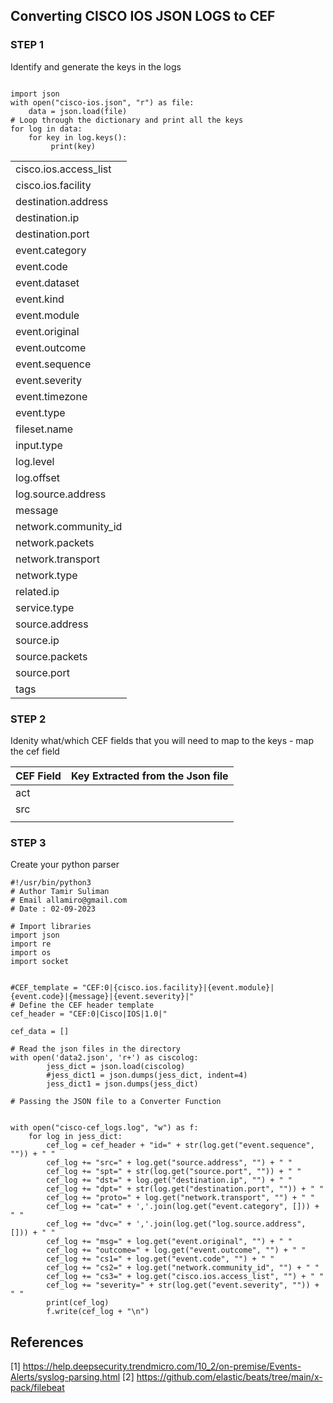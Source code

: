 
## Converting CISCO IOS JSON LOGS to CEF

### STEP 1 
Identify and generate the keys in the logs 


```

import json
with open("cisco-ios.json", "r") as file:
    data = json.load(file)
# Loop through the dictionary and print all the keys
for log in data:
    for key in log.keys():
         print(key) 

```


|     |
|----|
|cisco.ios.access_list|
|cisco.ios.facility|
|destination.address|
|destination.ip|
|destination.port|
|event.category|
|event.code|
|event.dataset|
|event.kind|
|event.module|
|event.original|
|event.outcome|
|event.sequence|
|event.severity|
|event.timezone|
|event.type|
|fileset.name|
|input.type|
|log.level|
|log.offset|
|log.source.address|
|message|
|network.community_id|
|network.packets|
|network.transport|
|network.type|
|related.ip|
|service.type|
|source.address|
|source.ip|
|source.packets|
|source.port|
|tags|


### STEP 2 

Idenity what/which CEF fields that you will need to map  to the keys - map the cef field

| CEF Field| Key Extracted from the Json file   |
|----------|------------------------------------|
|  act        |                                    |
|    src      |                                    |
|          |                                    |





### STEP 3

Create your python parser 


```
#!/usr/bin/python3
# Author Tamir Suliman
# Email allamiro@gmail.com
# Date : 02-09-2023

# Import libraries 
import json
import re 
import os 
import socket 


#CEF_template = "CEF:0|{cisco.ios.facility}|{event.module}|{event.code}|{message}|{event.severity}|"
# Define the CEF header template
cef_header = "CEF:0|Cisco|IOS|1.0|"

cef_data = []

# Read the json files in the directory 
with open('data2.json', 'r+') as ciscolog:
        jess_dict = json.load(ciscolog)
        #jess_dict1 = json.dumps(jess_dict, indent=4)
        jess_dict1 = json.dumps(jess_dict)

# Passing the JSON file to a Converter Function


with open("cisco-cef_logs.log", "w") as f:
    for log in jess_dict:
        cef_log = cef_header + "id=" + str(log.get("event.sequence", "")) + " "
        cef_log += "src=" + log.get("source.address", "") + " "
        cef_log += "spt=" + str(log.get("source.port", "")) + " "
        cef_log += "dst=" + log.get("destination.ip", "") + " "
        cef_log += "dpt=" + str(log.get("destination.port", "")) + " "
        cef_log += "proto=" + log.get("network.transport", "") + " "
        cef_log += "cat=" + ','.join(log.get("event.category", [])) + " "
        cef_log += "dvc=" + ','.join(log.get("log.source.address", [])) + " "
        cef_log += "msg=" + log.get("event.original", "") + " "
        cef_log += "outcome=" + log.get("event.outcome", "") + " "
        cef_log += "cs1=" + log.get("event.code", "") + " "
        cef_log += "cs2=" + log.get("network.community_id", "") + " "
        cef_log += "cs3=" + log.get("cisco.ios.access_list", "") + " "
        cef_log += "severity=" + str(log.get("event.severity", "")) + " "
        print(cef_log)
        f.write(cef_log + "\n")

```



## References
[1] https://help.deepsecurity.trendmicro.com/10_2/on-premise/Events-Alerts/syslog-parsing.html
[2] https://github.com/elastic/beats/tree/main/x-pack/filebeat

